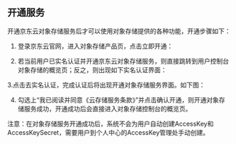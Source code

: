 ## 开通服务

开通京东云对象存储服务后才可以使用对象存储提供的各种功能，开通步骤如下：

1. 登录京东云官网，进入对象存储产品页，点击立即开通：

2. 若当前用户已实名认证并开通京东云对象存储服务，则直接跳转到用户控制台对象存储的概览页；反之，则出现如下实名认证界面：

3.点击去实名认证，完成认证后将出现开通对象存储服务界面。如下图：

4. 勾选上“我已阅读并同意《云存储服务条款》”并点击确认开通，则开通对象存储服务成功，开通成功后会直接进入对象存储控制台的概览页。

注意：在对象存储服务开通成功后，系统不会为用户自动创建AccessKey和AccessKeySecret，需要用户到个人中心的AccessKey管理处手动创建。
